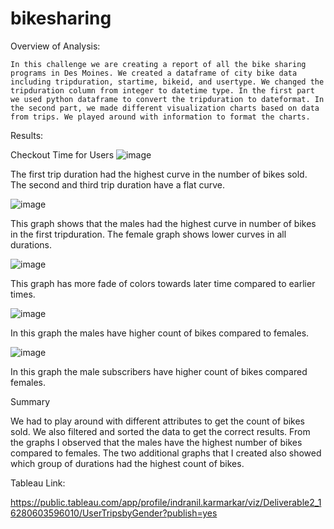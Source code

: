 # bikesharing

Overview of Analysis:

	In this challenge we are creating a report of all the bike sharing programs in Des Moines. We created a dataframe of city bike data including tripduration, startime, bikeid, and usertype. We changed the tripduration column from integer to datetime type. In the first part we used python dataframe to convert the tripduration to dateformat. In the second part, we made different visualization charts based on data from trips. We played around with information to format the charts.

Results:

Checkout Time for Users
![image](https://user-images.githubusercontent.com/8925001/128662230-f4de4bc0-9e2e-437a-aa51-c7a50259d679.png)

The first trip duration had the highest curve in the number of bikes sold. The second and third trip duration have a flat curve.

![image](https://user-images.githubusercontent.com/8925001/128662435-08758f20-5553-490f-9bdd-317fe72aed9a.png)

This graph shows that the males had the highest curve in number of bikes in the first tripduration. The female graph shows lower curves in all durations.

![image](https://user-images.githubusercontent.com/8925001/128662447-721d2371-f34e-4903-a101-37fe72cd7f63.png)

This graph has more fade of colors towards later time compared to earlier times.

![image](https://user-images.githubusercontent.com/8925001/128662460-02770a80-ac2e-4627-96fa-7981a664b835.png)

In this graph the males have higher count of bikes compared to females.

![image](https://user-images.githubusercontent.com/8925001/128662477-c86816d4-6a97-45c2-ba5a-618258c177e6.png)

In this graph the male subscribers have higher count of bikes compared females.

Summary

We had to play around with different attributes to get the count of bikes sold. We also filtered and sorted the data to get the correct results. From the graphs I observed that the males have the highest number of bikes compared to females. The two additional graphs that I created also showed which group of durations had the highest count of bikes.

Tableau Link:

https://public.tableau.com/app/profile/indranil.karmarkar/viz/Deliverable2_16280603596010/UserTripsbyGender?publish=yes
